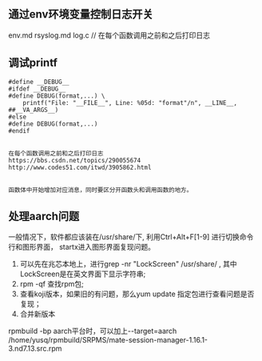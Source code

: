 ## 通过env环境变量控制日志开关
env.md 
rsyslog.md
log.c  // 在每个函数调用之前和之后打印日志

## 调试printf
```
#define __DEBUG__  
#ifdef __DEBUG__  
#define DEBUG(format,...) \
    printf("File: "__FILE__", Line: %05d: "format"/n", __LINE__, ##__VA_ARGS__)  
#else  
#define DEBUG(format,...)  
#endif


在每个函数调用之前和之后打印日志
https://bbs.csdn.net/topics/290055674
http://www.codes51.com/itwd/3905862.html


函数体中开始增加对应消息，同时要区分开函数头和调用函数的地方。
```

## 处理aarch问题
一般情况下，软件都应该装在/usr/share/下, 利用Ctrl+Alt+F[1-9] 进行切换命令行和图形界面，
startx进入图形界面复现问题。

1. 可以先在兆芯本地上，进行grep -nr "LockScreen" /usr/share/ , 其中LockScreen是在英文界面下显示字符串;
2. rpm -qf 查找rpm包;
3. 查看koji版本，如果旧的有问题，那么yum update 指定包进行查看问题是否复现；
4. 合并新版本

rpmbuild -bp aarch平台时，可以加上--target=aarch
/home/yusq/rpmbuild/SRPMS/mate-session-manager-1.16.1-3.nd7.13.src.rpm

